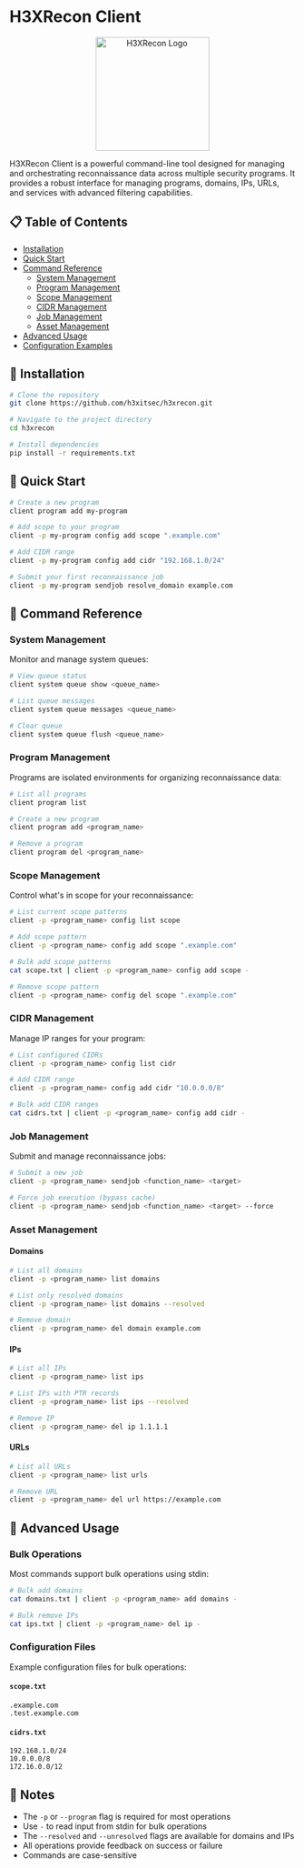 # H3XRecon Client

<p align="center">
  <img src="assets/logo.png" alt="H3XRecon Logo" width="200"/>
</p>

H3XRecon Client is a powerful command-line tool designed for managing and orchestrating reconnaissance data across multiple security programs. It provides a robust interface for managing programs, domains, IPs, URLs, and services with advanced filtering capabilities.

## 📋 Table of Contents

- [Installation](#installation)
- [Quick Start](#quick-start)
- [Command Reference](#command-reference)
  - [System Management](#system-management)
  - [Program Management](#program-management)
  - [Scope Management](#scope-management)
  - [CIDR Management](#cidr-management)
  - [Job Management](#job-management)
  - [Asset Management](#asset-management)
- [Advanced Usage](#advanced-usage)
- [Configuration Examples](#configuration-examples)

## 🚀 Installation

```bash
# Clone the repository
git clone https://github.com/h3xitsec/h3xrecon.git

# Navigate to the project directory
cd h3xrecon

# Install dependencies
pip install -r requirements.txt
```

## 🎯 Quick Start

```bash
# Create a new program
client program add my-program

# Add scope to your program
client -p my-program config add scope ".example.com"

# Add CIDR range
client -p my-program config add cidr "192.168.1.0/24"

# Submit your first reconnaissance job
client -p my-program sendjob resolve_domain example.com
```

## 📖 Command Reference

### System Management

Monitor and manage system queues:

```bash
# View queue status
client system queue show <queue_name>

# List queue messages
client system queue messages <queue_name>

# Clear queue
client system queue flush <queue_name>
```

### Program Management

Programs are isolated environments for organizing reconnaissance data:

```bash
# List all programs
client program list

# Create a new program
client program add <program_name>

# Remove a program
client program del <program_name>
```

### Scope Management

Control what's in scope for your reconnaissance:

```bash
# List current scope patterns
client -p <program_name> config list scope

# Add scope pattern
client -p <program_name> config add scope ".example.com"

# Bulk add scope patterns
cat scope.txt | client -p <program_name> config add scope -

# Remove scope pattern
client -p <program_name> config del scope ".example.com"
```

### CIDR Management

Manage IP ranges for your program:

```bash
# List configured CIDRs
client -p <program_name> config list cidr

# Add CIDR range
client -p <program_name> config add cidr "10.0.0.0/8"

# Bulk add CIDR ranges
cat cidrs.txt | client -p <program_name> config add cidr -
```

### Job Management

Submit and manage reconnaissance jobs:

```bash
# Submit a new job
client -p <program_name> sendjob <function_name> <target>

# Force job execution (bypass cache)
client -p <program_name> sendjob <function_name> <target> --force
```

### Asset Management

#### Domains

```bash
# List all domains
client -p <program_name> list domains

# List only resolved domains
client -p <program_name> list domains --resolved

# Remove domain
client -p <program_name> del domain example.com
```

#### IPs

```bash
# List all IPs
client -p <program_name> list ips

# List IPs with PTR records
client -p <program_name> list ips --resolved

# Remove IP
client -p <program_name> del ip 1.1.1.1
```

#### URLs

```bash
# List all URLs
client -p <program_name> list urls

# Remove URL
client -p <program_name> del url https://example.com
```

## 🔧 Advanced Usage

### Bulk Operations

Most commands support bulk operations using stdin:

```bash
# Bulk add domains
cat domains.txt | client -p <program_name> add domains -

# Bulk remove IPs
cat ips.txt | client -p <program_name> del ip -
```

### Configuration Files

Example configuration files for bulk operations:

#### `scope.txt`
```text
.example.com
.test.example.com
```

#### `cidrs.txt`
```text
192.168.1.0/24
10.0.0.0/8
172.16.0.0/12
```

## 📝 Notes

- The `-p` or `--program` flag is required for most operations
- Use `-` to read input from stdin for bulk operations
- The `--resolved` and `--unresolved` flags are available for domains and IPs
- All operations provide feedback on success or failure
- Commands are case-sensitive